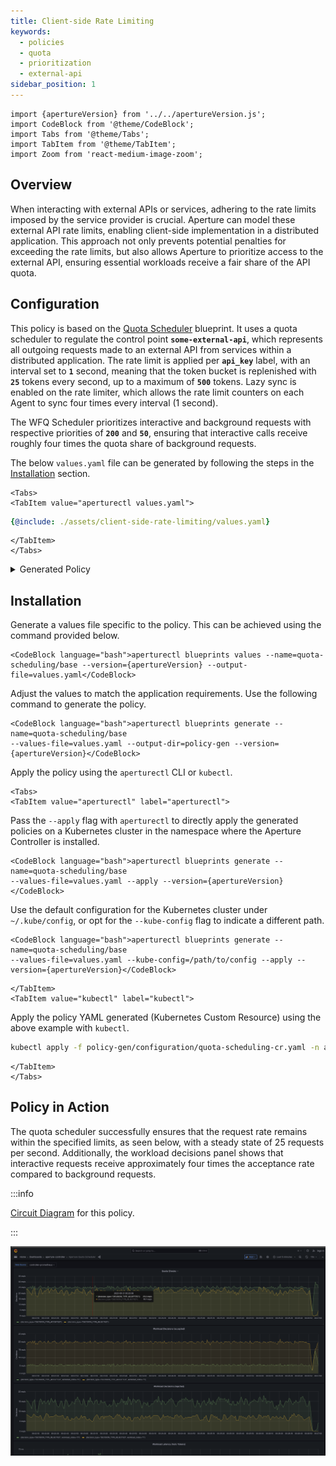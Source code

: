 ```yaml
---
title: Client-side Rate Limiting
keywords:
  - policies
  - quota
  - prioritization
  - external-api
sidebar_position: 1
---
```


```mdx-code-block
import {apertureVersion} from '../../apertureVersion.js';
import CodeBlock from '@theme/CodeBlock';
import Tabs from '@theme/Tabs';
import TabItem from '@theme/TabItem';
import Zoom from 'react-medium-image-zoom';
```

## Overview

When interacting with external APIs or services, adhering to the rate limits
imposed by the service provider is crucial. Aperture can model these external
API rate limits, enabling client-side implementation in a distributed
application. This approach not only prevents potential penalties for exceeding
the rate limits, but also allows Aperture to prioritize access to the external
API, ensuring essential workloads receive a fair share of the API quota.

## Configuration

This policy is based on the
[Quota Scheduler](/reference/blueprints/quota-scheduling/base.md#policy-quota-scheduler)
blueprint. It uses a quota scheduler to regulate the control point
**`some-external-api`**, which represents all outgoing requests made to an
external API from services within a distributed application. The rate limit is
applied per **`api_key`** label, with an interval set to **`1`** second, meaning
that the token bucket is replenished with **`25`** tokens every second, up to a
maximum of **`500`** tokens. Lazy sync is enabled on the rate limiter, which
allows the rate limit counters on each Agent to sync four times every interval
(1 second).

The WFQ Scheduler prioritizes interactive and background requests with
respective priorities of **`200`** and **`50`**, ensuring that interactive calls
receive roughly four times the quota share of background requests.

The below `values.yaml` file can be generated by following the steps in the
[Installation](#installation) section.

```mdx-code-block
<Tabs>
<TabItem value="aperturectl values.yaml">
```

```yaml
{@include: ./assets/client-side-rate-limiting/values.yaml}
```

```mdx-code-block
</TabItem>
</Tabs>

```

<details><summary>Generated Policy</summary>
<p>

```yaml
{@include: ./assets/client-side-rate-limiting/policy.yaml}
```

</p>
</details>

## Installation

Generate a values file specific to the policy. This can be achieved using the
command provided below.

```mdx-code-block
<CodeBlock language="bash">aperturectl blueprints values --name=quota-scheduling/base --version={apertureVersion} --output-file=values.yaml</CodeBlock>
```

Adjust the values to match the application requirements. Use the following
command to generate the policy.

```mdx-code-block
<CodeBlock language="bash">aperturectl blueprints generate --name=quota-scheduling/base
--values-file=values.yaml --output-dir=policy-gen --version={apertureVersion}</CodeBlock>
```

Apply the policy using the `aperturectl` CLI or `kubectl`.

```mdx-code-block
<Tabs>
<TabItem value="aperturectl" label="aperturectl">
```

Pass the `--apply` flag with `aperturectl` to directly apply the generated
policies on a Kubernetes cluster in the namespace where the Aperture Controller
is installed.

```mdx-code-block
<CodeBlock language="bash">aperturectl blueprints generate --name=quota-scheduling/base
--values-file=values.yaml --apply --version={apertureVersion}</CodeBlock>
```

Use the default configuration for the Kubernetes cluster under `~/.kube/config`,
or opt for the `--kube-config` flag to indicate a different path.

```mdx-code-block
<CodeBlock language="bash">aperturectl blueprints generate --name=quota-scheduling/base
--values-file=values.yaml --kube-config=/path/to/config --apply --version={apertureVersion}</CodeBlock>
```

```mdx-code-block
</TabItem>
<TabItem value="kubectl" label="kubectl">
```

Apply the policy YAML generated (Kubernetes Custom Resource) using the above
example with `kubectl`.

```bash
kubectl apply -f policy-gen/configuration/quota-scheduling-cr.yaml -n aperture-controller
```

```mdx-code-block
</TabItem>
</Tabs>
```

## Policy in Action

The quota scheduler successfully ensures that the request rate remains within
the specified limits, as seen below, with a steady state of 25 requests per
second. Additionally, the workload decisions panel shows that interactive
requests receive approximately four times the acceptance rate compared to
background requests.

:::info

[Circuit Diagram](./assets/client-side-rate-limiting/graph.mmd.svg) for this
policy.

:::

<Zoom>

![Client-Side Rate Limiting](./assets/client-side-rate-limiting/dashboard.png)

</Zoom>
